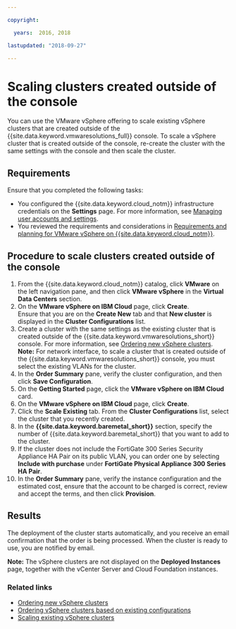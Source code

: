 ```yaml
---

copyright:

  years:  2016, 2018

lastupdated: "2018-09-27"

---
```


# Scaling clusters created outside of the console

You can use the VMware vSphere offering to scale existing vSphere clusters that are created outside of the {{site.data.keyword.vmwaresolutions_full}} console. To scale a vSphere cluster that is created outside of the console, re-create the cluster with the same settings with the console and then scale the cluster.

## Requirements

Ensure that you completed the following tasks:
*  You configured the {{site.data.keyword.cloud_notm}} infrastructure credentials on the **Settings** page. For more information, see [Managing user accounts and settings](../vmonic/useraccount.html).
*  You reviewed the requirements and considerations in [Requirements and planning for VMware vSphere on {{site.data.keyword.cloud_notm}}](vs_planning.html).

## Procedure to scale clusters created outside of the console

1. From the {{site.data.keyword.cloud_notm}} catalog, click **VMware** on the left navigation pane, and then click **VMware vSphere** in the **Virtual Data Centers** section.
2. On the **VMware vSphere on IBM Cloud** page, click **Create**.  
   Ensure that you are on the **Create New** tab and that **New cluster** is displayed in the **Cluster Configurations** list.
3. Create a cluster with the same settings as the existing cluster that is created outside of the {{site.data.keyword.vmwaresolutions_short}} console. For more information, see [Ordering new vSphere clusters](vs_orderinginstances.html).  
   **Note:** For network interface, to scale a cluster that is created outside of the {{site.data.keyword.vmwaresolutions_short}} console, you must select the existing VLANs for the cluster.  
4. In the **Order Summary** pane, verify the cluster configuration, and then click **Save Configuration**.   
5. On the **Getting Started** page, click the **VMware vSphere on IBM Cloud** card.
6. On the **VMware vSphere on IBM Cloud** page, click **Create**.
7. Click the **Scale Existing** tab. From the **Cluster Configurations** list, select the cluster that you recently created.
8. In the **{{site.data.keyword.baremetal_short}}** section, specify the number of {{site.data.keyword.baremetal_short}} that you want to add to the cluster.
9. If the cluster does not include the FortiGate 300 Series Security Appliance HA Pair on its public VLAN, you can order one by selecting **Include with purchase** under **FortiGate Physical Appliance 300 Series HA Pair**.
10. In the **Order Summary** pane, verify the instance configuration and the estimated cost, ensure that the account to be charged is correct, review and accept the terms, and then click **Provision**.

## Results

The deployment of the cluster starts automatically, and you receive an email confirmation that the order is being processed. When the cluster is ready to use, you are notified by email.

**Note:** The vSphere clusters are not displayed on the **Deployed Instances** page, together with the vCenter Server and Cloud Foundation instances.

### Related links

* [Ordering new vSphere clusters](vs_orderinginstances.html)
* [Ordering vSphere clusters based on existing configurations](vs_orderingbasedonexistingconfig.html)
* [Scaling existing vSphere clusters](vs_scalingexistingclusters.html)
